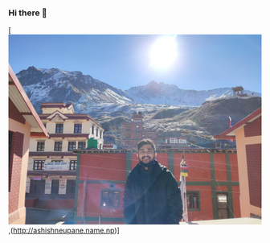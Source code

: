 ### Hi there 👋

[![Header](https://github.com/Unicodist/Unicodist/raw/main/IMG_20211225_102413.jpg "Header"),(http://ashishneupane.name.np)]

<!--
**Unicodist/Unicodist** is a ✨ _special_ ✨ repository because its `README.md` (this file) appears on your GitHub profile.

Here are some ideas to get you started:

- 🔭 I’m currently working on ...
- 🌱 I’m currently learning ...
- 👯 I’m looking to collaborate on ...
- 🤔 I’m looking for help with ...
- 💬 Ask me about ...
- 📫 How to reach me: ...
- 😄 Pronouns: ...
- ⚡ Fun fact: ...
-->
